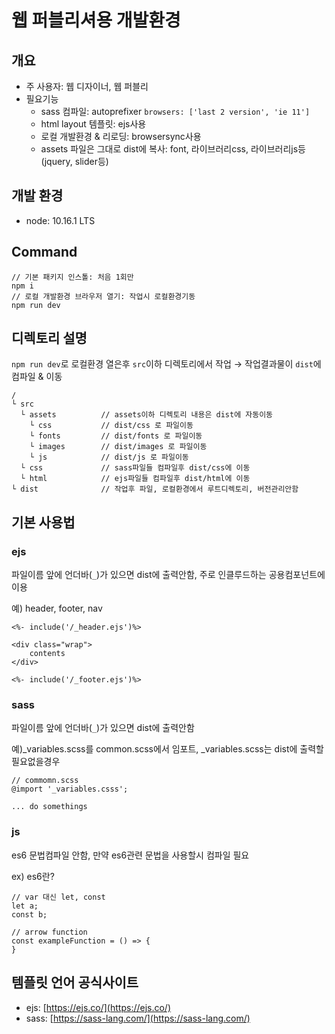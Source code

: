 # 웹 퍼블리셔용 개발환경

## 개요
- 주 사용자: 웹 디자이너, 웹 퍼블리
- 필요기능
  - sass 컴파일: autoprefixer `browsers: ['last 2 version', 'ie 11']`
  - html layout 템플릿: ejs사용
  - 로컬 개발환경 & 리로딩: browsersync사용
  - assets 파일은 그대로 dist에 복사: font, 라이브러리css, 라이브러리js등(jquery, slider등)

## 개발 환경
- node: 10.16.1 LTS

## Command
```
// 기본 패키지 인스톨: 처음 1회만
npm i
// 로컬 개발환경 브라우저 열기: 작업시 로컬환경기동
npm run dev
```

## 디렉토리 설명
`npm run dev`로 로컬환경 열은후 `src`이하 디렉토리에서 작업 → 작업결과물이 `dist`에 컴파일 & 이동

```
/
└ src 
  └ assets          // assets이하 디렉토리 내용은 dist에 자동이동
    └ css           // dist/css 로 파일이동
    └ fonts         // dist/fonts 로 파일이동
    └ images        // dist/images 로 파일이동
    └ js            // dist/js 로 파일이동
  └ css             // sass파일들 컴파일후 dist/css에 이동
  └ html            // ejs파일들 컴파일후 dist/html에 이동
└ dist              // 작업후 파일, 로컬환경에서 루트디렉토리, 버전관리안함
```

## 기본 사용법
### ejs
파일이름 앞에 언더바(`_`)가 있으면 dist에 출력안함, 주로 인클루드하는 공용컴포넌트에 이용

예) header, footer, nav

```
<%- include('/_header.ejs')%>

<div class="wrap">
    contents
</div>

<%- include('/_footer.ejs')%>

```

### sass
파일이름 앞에 언더바(`_`)가 있으면 dist에 출력안함

예)_variables.scss를 common.scss에서 임포트, _variables.scss는 dist에 출력할 필요없을경우

```
// commomn.scss
@import '_variables.csss';

... do somethings
```

### js
es6 문법컴파일 안함, 만약 es6관련 문법을 사용할시 컴파일 필요

ex) es6란?
```
// var 대신 let, const
let a;
const b;

// arrow function
const exampleFunction = () => {
}

```


## 템플릿 언어 공식사이트
- ejs: [https://ejs.co/](https://ejs.co/)
- sass: [https://sass-lang.com/](https://sass-lang.com/)
